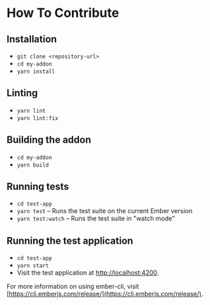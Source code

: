 # How To Contribute

## Installation

- `git clone <repository-url>`
- `cd my-addon`
- `yarn install`

## Linting

- `yarn lint`
- `yarn lint:fix`

## Building the addon

- `cd my-addon`
- `yarn build`

## Running tests

- `cd test-app`
- `yarn test` – Runs the test suite on the current Ember version
- `yarn test:watch` – Runs the test suite in "watch mode"

## Running the test application

- `cd test-app`
- `yarn start`
- Visit the test application at [http://localhost:4200](http://localhost:4200).

For more information on using ember-cli, visit [https://cli.emberjs.com/release/](https://cli.emberjs.com/release/).
